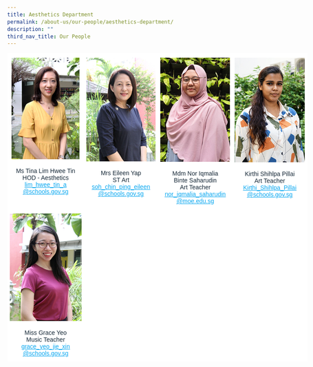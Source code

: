 ```yaml
---
title: Aesthetics Department
permalink: /about-us/our-people/aesthetics-department/
description: ""
third_nav_title: Our People
---
```

<table style="border-collapse:collapse;border-spacing:0;table-layout: fixed; width: 698px" class="tg"><colgroup><col style="width: 178px"><col style="width: 173px"><col style="width: 173px"><col style="width: 174px"></colgroup><thead><tr><th style="background-color:#FFF;border-color:#ffffff;border-style:solid;border-width:1px;color:#162837;font-family:Arial, sans-serif;font-size:14px;font-weight:normal;overflow:hidden;padding:10px 5px;text-align:center;vertical-align:top;word-break:normal"><img src="/images/Mdm_Lim_Hwee_Tin_optimisedforweb.jpg" alt="Mdm_Lim_Hwee_Tin_optimisedforweb.jpg" width="158" height="236"><br><br><span style="font-weight:400;color:#162837">Ms Tina Lim Hwee Tin</span><br><span style="font-weight:400;color:#162837">HOD - Aesthetics</span><br><a href="mailto:lim_hwee_tin_a@schools.gov.sg" target="_blank" rel="noopener noreferrer"><span style="text-decoration:underline;color:#08A7F0">lim_hwee_tin_a</span></a><br><a href="mailto:lim_hwee_tin_a@schools.gov.sg" target="_blank" rel="noopener noreferrer"><span style="text-decoration:underline;color:#08A7F0">@schools.gov.sg</span></a></th><th style="background-color:#FFF;border-color:#ffffff;border-style:solid;border-width:1px;color:#162837;font-family:Arial, sans-serif;font-size:14px;font-weight:normal;overflow:hidden;padding:10px 5px;text-align:center;vertical-align:top;word-break:normal"><img src="/images/Mrs_Eileen_Yap_optimisedforweb.jpg" alt="Mrs_Eileen_Yap_optimisedforweb.jpg" width="162" height="241"><br><br><span style="font-weight:400;color:#162837">Mrs Eileen Yap</span><br><span style="font-weight:400;color:#162837">ST Art</span><br><a href="mailto:soh_chin_ping_eileen@schools.gov.sg" target="_blank" rel="noopener noreferrer"><span style="text-decoration:underline;color:#08A7F0">soh_chin_ping_eileen</span></a><br><a href="mailto:soh_chin_ping_eileen@schools.gov.sg" target="_blank" rel="noopener noreferrer"><span style="text-decoration:underline;color:#08A7F0">@schools.gov.sg</span></a></th><th style="background-color:#FFF;border-color:#ffffff;border-style:solid;border-width:1px;color:#162837;font-family:Arial, sans-serif;font-size:14px;font-weight:normal;overflow:hidden;padding:10px 5px;text-align:center;vertical-align:top;word-break:normal"><img src="/images/Iqmalia_optimisedforweb.jpg" alt="Iqmalia_optimisedforweb.jpg" width="162" height="242"><br><br><span style="font-weight:400;color:#162837">Mdm Nor Iqmalia</span><br><span style="font-weight:400;color:#162837">Binte Saharudin</span><br><span style="font-weight:400;color:#162837">Art Teacher</span><br><a href="mailto:nor_iqmalia_saharudin@moe.edu.sg" target="_blank" rel="noopener noreferrer"><span style="text-decoration:underline;color:#08A7F0">nor_iqmalia_saharudin</span></a><br><a href="mailto:nor_iqmalia_saharudin@moe.edu.sg" target="_blank" rel="noopener noreferrer"><span style="text-decoration:underline;color:#08A7F0">@moe.edu.sg</span></a></th><th style="background-color:#FFF;border-color:#ffffff;border-style:solid;border-width:1px;color:#162837;font-family:Arial, sans-serif;font-size:14px;font-weight:normal;overflow:hidden;padding:10px 5px;text-align:center;vertical-align:top;word-break:normal"><img src="/images/Kirthi_optimisedforweb.jpg" alt="Kirthi_optimisedforweb.jpg" width="163" height="243"><br><br><span style="background-color:initial">Kirthi Shihlpa Pillai</span><br><span style="background-color:initial">Art Teacher</span><br><a href="mailto:Kirthi_Shihlpa_Pillai@schools.gov.sg" target="_blank" rel="noopener noreferrer"><span style="text-decoration:underline;color:#08A7F0;background-color:initial">Kirthi_Shihlpa_Pillai</span></a><br><a href="mailto:Kirthi_Shihlpa_Pillai@schools.gov.sg" target="_blank" rel="noopener noreferrer"><span style="text-decoration:underline;color:#08A7F0;background-color:initial">@schools.gov.sg</span></a></th></tr></thead><tbody><tr><td style="background-color:#FFF;border-color:#ffffff;border-style:solid;border-width:1px;color:#162837;font-family:Arial, sans-serif;font-size:14px;overflow:hidden;padding:10px 5px;text-align:center;vertical-align:top;word-break:normal"><img src="/images/Miss_Grace_Yeo_Jie_Xin_optimisedforweb.jpg" alt="Miss_Grace_Yeo_Jie_Xin_optimisedforweb.jpg" width="167" height="250"><br><br><span style="background-color:initial">Miss Grace Yeo</span><br>Music Teacher<br><a href="mailto:grace_yeo_jie_xin@schools.gov.sg" target="_blank" rel="noopener noreferrer"><span style="text-decoration:underline;color:#08A7F0">grace_yeo_jie_xin</span></a><br><a href="mailto:grace_yeo_jie_xin@schools.gov.sg" target="_blank" rel="noopener noreferrer"><span style="text-decoration:underline;color:#08A7F0">@schools.gov.sg</span></a></td><td style="background-color:#FFF;border-color:#ffffff;border-style:solid;border-width:1px;color:#162837;font-family:Arial, sans-serif;font-size:14px;overflow:hidden;padding:10px 5px;text-align:center;vertical-align:top;word-break:normal"> <br><br><br></td><td style="background-color:#FFF;border-color:#ffffff;border-style:solid;border-width:1px;color:#162837;font-family:Arial, sans-serif;font-size:14px;overflow:hidden;padding:10px 5px;text-align:center;vertical-align:top;word-break:normal"> </td><td style="background-color:#FFF;border-color:#ffffff;border-style:solid;border-width:1px;color:#162837;font-family:Arial, sans-serif;font-size:14px;overflow:hidden;padding:10px 5px;text-align:center;vertical-align:top;word-break:normal"> </td></tr></tbody></table>